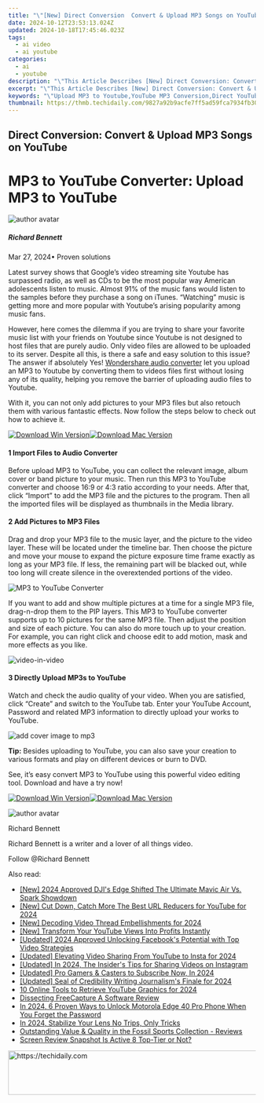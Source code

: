 ```yaml
---
title: "\"[New] Direct Conversion  Convert & Upload MP3 Songs on YouTube\""
date: 2024-10-12T23:53:13.024Z
updated: 2024-10-18T17:45:46.023Z
tags:
  - ai video
  - ai youtube
categories:
  - ai
  - youtube
description: "\"This Article Describes [New] Direct Conversion: Convert & Upload MP3 Songs on YouTube\""
excerpt: "\"This Article Describes [New] Direct Conversion: Convert & Upload MP3 Songs on YouTube\""
keywords: "\"Upload MP3 to Youtube,YouTube MP3 Conversion,Direct YouTube Upload,MP3 Song Uploading,Conversion: MP3 YouTube,Quick MP3 Upload Youtube,Easy MP3 Uploading Site\""
thumbnail: https://thmb.techidaily.com/9827a92b9acfe7ff5ad59fca7934fb301cf15e62dfa6be6fe2bedc9f0e414ea5.jpg
---
```


## Direct Conversion: Convert & Upload MP3 Songs on YouTube

# MP3 to YouTube Converter: Upload MP3 to YouTube

![author avatar](https://images.wondershare.com/filmora/article-images/richard-bennett.jpg)

##### Richard Bennett

 Mar 27, 2024• Proven solutions

 Latest survey shows that Google’s video streaming site Youtube has surpassed radio, as well as CDs to be the most popular way American adolescents listen to music. Almost 91% of the music fans would listen to the samples before they purchase a song on iTunes. “Watching” music is getting more and more popular with Youtube’s arising popularity among music fans.

 However, here comes the dilemma if you are trying to share your favorite music list with your friends on Youtube since Youtube is not designed to host files that are purely audio. Only video files are allowed to be uploaded to its server. Despite all this, is there a safe and easy solution to this issue? The answer if absolutely Yes! [Wondershare audio converter](https://tools.techidaily.com/wondershare/filmora/download/) let you upload an MP3 to Youtube by converting them to videos files first without losing any of its quality, helping you remove the barrier of uploading audio files to Youtube.

 With it, you can not only add pictures to your MP3 files but also retouch them with various fantastic effects. Now follow the steps below to check out how to achieve it.

[![Download Win Version](https://images.wondershare.com/filmora/guide/download-btn-win.jpg)](https://tools.techidaily.com/wondershare/filmora/download/)[![Download Mac Version](https://images.wondershare.com/filmora/guide/download-btn-mac.jpg)](https://tools.techidaily.com/wondershare/filmora/download/)

#### 1 Import Files to Audio Converter

 Before upload MP3 to YouTube, you can collect the relevant image, album cover or band picture to your music. Then run this MP3 to YouTube converter and choose 16:9 or 4:3 ratio according to your needs. After that, click “Import” to add the MP3 file and the pictures to the program. Then all the imported files will be displayed as thumbnails in the Media library.

#### 2 Add Pictures to MP3 Files

 Drag and drop your MP3 file to the music layer, and the picture to the video layer. These will be located under the timeline bar. Then choose the picture and move your mouse to expand the picture exposure time frame exactly as long as your MP3 file. If less, the remaining part will be blacked out, while too long will create silence in the overextended portions of the video.

![MP3 to YouTube Converter](https://images.wondershare.com/images/multimedia/video-editor/add-picture-to-music.jpg)

 If you want to add and show multiple pictures at a time for a single MP3 file, drag-n-drop them to the PIP layers. This MP3 to YouTube converter supports up to 10 pictures for the same MP3 file. Then adjust the position and size of each picture. You can also do more touch up to your creation. For example, you can right click and choose edit to add motion, mask and more effects as you like.

![video-in-video](https://images.wondershare.com/images/multimedia/video-editor/video-in-video.jpg)

#### 3 Directly Upload MP3s to YouTube

 Watch and check the audio quality of your video. When you are satisfied, click “Create” and switch to the YouTube tab. Enter your YouTube Account, Password and related MP3 information to directly upload your works to YouTube.

![add cover image to mp3](https://images.wondershare.com/images/multimedia/video-editor/apple-device.jpg)

**Tip:**
Besides uploading to YouTube, you can also save your creation to various formats and play on different devices or burn to DVD.

 See, it’s easy convert MP3 to YouTube using this powerful video editing tool. Download and have a try now!

[![Download Win Version](https://images.wondershare.com/filmora/guide/download-btn-win.jpg)](https://tools.techidaily.com/wondershare/filmora/download/)[![Download Mac Version](https://images.wondershare.com/filmora/guide/download-btn-mac.jpg)](https://tools.techidaily.com/wondershare/filmora/download/)

![author avatar](https://images.wondershare.com/filmora/article-images/richard-bennett.jpg)

Richard Bennett

Richard Bennett is a writer and a lover of all things video.

Follow @Richard Bennett

<ins class="adsbygoogle"
     style="display:block"
     data-ad-format="autorelaxed"
     data-ad-client="ca-pub-7571918770474297"
     data-ad-slot="1223367746"></ins>

<ins class="adsbygoogle"
     style="display:block"
     data-ad-client="ca-pub-7571918770474297"
     data-ad-slot="8358498916"
     data-ad-format="auto"
     data-full-width-responsive="true"></ins>

<span class="atpl-alsoreadstyle">Also read:</span>
<div><ul>
<li><a href="https://fox-links.techidaily.com/new-2024-approved-djis-edge-shifted-the-ultimate-mavic-air-vs-spark-showdown/"><u>[New] 2024 Approved DJI's Edge Shifted The Ultimate Mavic Air Vs. Spark Showdown</u></a></li>
<li><a href="https://youtube-webster.techidaily.com/ut-down-catch-more-the-best-url-reducers-for-youtube-for-2024/"><u>[New] Cut Down, Catch More The Best URL Reducers for YouTube for 2024</u></a></li>
<li><a href="https://youtube-webster.techidaily.com/ecoding-video-thread-embellishments-for-2024/"><u>[New] Decoding Video Thread Embellishments for 2024</u></a></li>
<li><a href="https://youtube-webster.techidaily.com/ransform-your-youtube-views-into-profits-instantly/"><u>[New] Transform Your YouTube Views Into Profits Instantly</u></a></li>
<li><a href="https://facebook-videos.techidaily.com/updated-2024-approved-unlocking-facebooks-potential-with-top-video-strategies/"><u>[Updated] 2024 Approved Unlocking Facebook's Potential with Top Video Strategies</u></a></li>
<li><a href="https://youtube-webster.techidaily.com/ed-elevating-video-sharing-from-youtube-to-insta-for-2024/"><u>[Updated] Elevating Video Sharing From YouTube to Insta for 2024</u></a></li>
<li><a href="https://facebook-videos.techidaily.com/updated-in-2024-the-insiders-tips-for-sharing-videos-on-instagram/"><u>[Updated] In 2024, The Insider's Tips for Sharing Videos on Instagram</u></a></li>
<li><a href="https://youtube-webster.techidaily.com/ed-pro-gamers-and-casters-to-subscribe-now-in-2024/"><u>[Updated] Pro Gamers & Casters to Subscribe Now, In 2024</u></a></li>
<li><a href="https://youtube-webster.techidaily.com/ed-seal-of-credibility-writing-journalisms-finale-for-2024/"><u>[Updated] Seal of Credibility Writing Journalism's Finale for 2024</u></a></li>
<li><a href="https://youtube-webster.techidaily.com/line-tools-to-retrieve-youtube-graphics-for-2024/"><u>10 Online Tools to Retrieve YouTube Graphics for 2024</u></a></li>
<li><a href="https://video-screen-grab.techidaily.com/dissecting-freecapture-a-software-review/"><u>Dissecting FreeCapture A Software Review</u></a></li>
<li><a href="https://android-unlock.techidaily.com/in-2024-6-proven-ways-to-unlock-motorola-edge-40-pro-phone-when-you-forget-the-password-by-drfone-android/"><u>In 2024, 6 Proven Ways to Unlock Motorola Edge 40 Pro Phone When You Forget the Password</u></a></li>
<li><a href="https://youtube-help.techidaily.com/in-2024-stabilize-your-lens-no-trips-only-tricks/"><u>In 2024, Stabilize Your Lens No Trips, Only Tricks</u></a></li>
<li><a href="https://buynow-info.techidaily.com/outstanding-value-and-quality-in-the-fossil-sports-collection-reviews/"><u>Outstanding Value & Quality in the Fossil Sports Collection - Reviews</u></a></li>
<li><a href="https://video-capture.techidaily.com/screen-review-snapshot-is-active-8-top-tier-or-not/"><u>Screen Review Snapshot Is Active 8 Top-Tier or Not?</u></a></li>
</ul></div>

<!-- affiliate ads begin -->
<a href="https://ephamedtechinc.pxf.io/c/5597632/2137228/26400" target="_top" id="2137228">
  <img src="//a.impactradius-go.com/display-ad/26400-2137228" border="0" alt="https://techidaily.com" width="728" height="90"/>
</a>
<img height="0" width="0" src="https://ephamedtechinc.pxf.io/i/5597632/2137228/26400" style="position:absolute;visibility:hidden;" border="0" />
<!-- affiliate ads end -->

